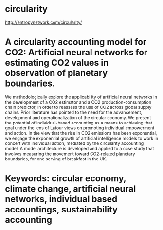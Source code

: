 # circularity

http://entropynetwork.com/circularity/

# A circularity accounting model for CO2: Artificial neural networks for estimating CO2 values in observation of planetary boundaries.

We methodologically explore the applicability of artificial neural networks in the development of a CO2 estimator and a CO2 production-consumption chain predictor, in order to reassess the use of CO2 across global supply chains. Prior literature has pointed to the need for the advancement, development and operationalization of the circular economy. We present the potential of individual-based accounting as a means to achieving that goal under the lens of Latour views on promoting individual empowerment and action. In the view that the rise in CO2 emissions has been exponential, we engage the exponential growth of artificial intelligence models to work in concert with individual action, mediated by the circularity accounting model. A model architecture is developed and applied to a case study that involves measuring the movement toward CO2-related planetary boundaries, for one serving of breakfast in the UK.

# Keywords: circular economy, climate change, artificial neural networks, individual based accountings, sustainability accounting
